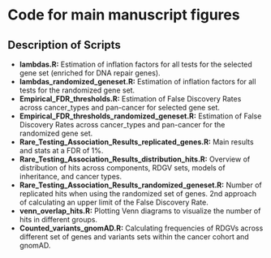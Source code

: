 # Code for main manuscript figures

## Description of Scripts
* **lambdas.R:** Estimation of inflation factors for all tests for the selected gene set (enriched for DNA repair genes).
* **lambdas_randomized_geneset.R:** Estimation of inflation factors for all tests for the randomized gene set.
* **Empirical_FDR_thresholds.R:** Estimation of False Discovery Rates across cancer_types and pan-cancer for selected gene set.
* **Empirical_FDR_thresholds_randomized_geneset.R:** Estimation of False Discovery Rates across cancer_types and pan-cancer for the randomized gene set.
* **Rare_Testing_Association_Results_replicated_genes.R:** Main results and stats at a FDR of 1%.
* **Rare_Testing_Association_Results_distribution_hits.R:** Overview of distribution of hits across components, RDGV sets, models of inheritance, and cancer types.
* **Rare_Testing_Association_Results_randomized_geneset.R:** Number of replicated hits when using the randomized set of genes. 2nd approach of calculating an upper limit of the False Discovery Rate.
* **venn_overlap_hits.R:**  Plotting Venn diagrams to visualize the number of hits in different groups. 
* **Counted_variants_gnomAD.R:**  Calculating frequencies of RDGVs across different set of genes and variants sets within the cancer cohort and gnomAD.
